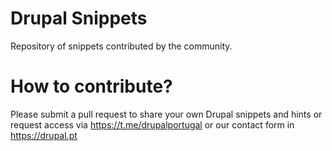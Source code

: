 # Drupal Snippets
Repository of snippets contributed by the community.

# How to contribute?

Please submit a pull request to share your own Drupal snippets and hints or
request access via https://t.me/drupalportugal or our contact form in https://drupal.pt
